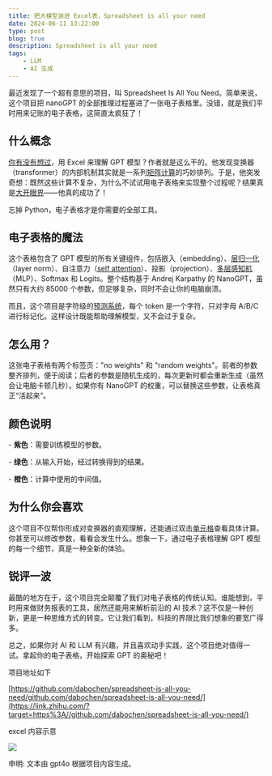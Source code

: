 ```yaml
---
title: 把大模型装进 Excel表，Spreadsheet is all your need
date: 2024-06-11 13:22:00
type: post
blog: true
description: Spreadsheet is all your need
tags:
    - LLM
    - AI 生成
---
```


最近发现了一个超有意思的项目，叫 Spreadsheet Is All You Need。简单来说，这个项目把 nanoGPT 的全部推理过程塞进了一张电子表格里。没错，就是我们平时用来记账的电子表格，这简直太疯狂了！

什么概念
----

  

[你有没有想过](https://zhida.zhihu.com/search?q=%E4%BD%A0%E6%9C%89%E6%B2%A1%E6%9C%89%E6%83%B3%E8%BF%87&zhida_source=entity&is_preview=1)，用 Excel 来理解 GPT 模型？作者就是这么干的。他发现变换器（transformer）的内部机制其实就是一系列[矩阵计算](https://zhida.zhihu.com/search?q=%E7%9F%A9%E9%98%B5%E8%AE%A1%E7%AE%97&zhida_source=entity&is_preview=1)的巧妙排列。于是，他突发奇想：既然这些计算不复杂，为什么不试试用电子表格来实现整个过程呢？结果真是[大开眼界](https://zhida.zhihu.com/search?q=%E5%A4%A7%E5%BC%80%E7%9C%BC%E7%95%8C&zhida_source=entity&is_preview=1)——他真的成功了！

  

忘掉 Python，电子表格才是你需要的全部工具。

  

电子表格的魔法
-------

  

这个表格包含了 GPT 模型的所有关键组件，包括嵌入（embedding）、[层归一化](https://zhida.zhihu.com/search?q=%E5%B1%82%E5%BD%92%E4%B8%80%E5%8C%96&zhida_source=entity&is_preview=1)（layer norm）、自注意力（[self attention](https://zhida.zhihu.com/search?q=self+attention&zhida_source=entity&is_preview=1)）、投影（projection）、[多层感知机](https://zhida.zhihu.com/search?q=%E5%A4%9A%E5%B1%82%E6%84%9F%E7%9F%A5%E6%9C%BA&zhida_source=entity&is_preview=1)（MLP）、Softmax 和 Logits。整个结构基于 Andrej Karpathy 的 NanoGPT，虽然只有大约 85000 个参数，但足够复杂，同时不会让你的电脑崩溃。

  

而且，这个项目是字符级的[预测系统](https://zhida.zhihu.com/search?q=%E9%A2%84%E6%B5%8B%E7%B3%BB%E7%BB%9F&zhida_source=entity&is_preview=1)，每个 token 是一个字符，只对字母 A/B/C 进行标记化。这样设计既能帮助理解模型，又不会过于复杂。

  

怎么用？
----

  

这张电子表格有两个标签页："no weights" 和 "random weights"。前者的参数整齐排列，便于阅读；后者的参数是随机生成的，每次更新时都会重新生成（虽然会让电脑卡顿几秒）。如果你有 NanoGPT 的权重，可以替换这些参数，让表格真正“活起来”。

  

颜色说明
----

  

\- **紫色**：需要训练模型的参数。

\- **绿色**：从输入开始，经过转换得到的结果。

\- **橙色**：计算中使用的中间值。

  

为什么你会喜欢
-------

  

这个项目不仅帮你形成对变换器的直观理解，还能通过双击[单元格](https://zhida.zhihu.com/search?q=%E5%8D%95%E5%85%83%E6%A0%BC&zhida_source=entity&is_preview=1)查看具体计算。你甚至可以修改参数，看看会发生什么。想象一下，通过电子表格理解 GPT 模型的每一个细节，真是一种全新的体验。

  

锐评一波
----

  

最酷的地方在于，这个项目完全颠覆了我们对电子表格的传统认知。谁能想到，平时用来做财务报表的工具，居然还能用来解析前沿的 AI 技术？这不仅是一种创新，更是一种思维方式的转变。它让我们看到，科技的界限比我们想象的要宽广得多。

  

总之，如果你对 AI 和 LLM 有兴趣，并且喜欢动手实践，这个项目绝对值得一试。拿起你的电子表格，开始探索 GPT 的奥秘吧！

项目地址如下

[https://github.com/dabochen/spreadsheet-is-all-you-need/github.com/dabochen/spreadsheet-is-all-you-need/](https://link.zhihu.com/?target=https%3A//github.com/dabochen/spreadsheet-is-all-you-need/)

excel 内容示意

![](https://pic3.zhimg.com/80/v2-e142cc720ff9384b2181bc93f2a4d94e_720w.webp)

  

申明: 文本由 gpt4o 根据项目内容生成。